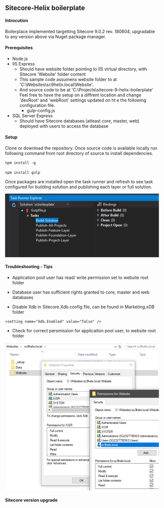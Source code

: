 ## Sitecore-Helix boilerplate  

#### Introcution

Boilerplace implemented targetting Sitecore 9.0.2 rev. 180604, upgradable to any version above via Nuget package manager.

#### Prerequisites

* Node.js
* IIS Express
  * Should have website folder pointing to IIS virtual directory, with Sitecore 'Website' folder content
  * This sample code assumens website folder to at 'C:\Websites\sc9helix.local\Website'. 
  * And source code to be at 'C:\Projects\sitecore-9-helix-boilerplate'
    Feel free to have the setup on a diffrent location and change 'devRoot' and 'webRoot' settings updated on ht e the following configuration file.
    * gulp-config.js
* SQL Server Express 
  * Should have Sitecore databases (atleast core, master, web) deployed with users to access the database

#### Setup

Clone or download the repository. Once source code is available locally run following command from root directory of source to install dependencies.

```
npm install -g

npm install gulp
```

Once packages are installed open the task runner and refresh to see task configured for building solution and publishing each layer or full solution.

![Task Runner](docs/images/task-runner.png)

#### Troubleshooting - Tips

* Application pool user has read/ write permission set to website root folder

* Database user has sufficient rights granted to core, master and web databases

* Disable Xdb in Sitecore.Xdb.config  file, can be found in Marketing.xDB  folder

```
<setting name="Xdb.Enabled" value="false" />
```

* Check for correct persmission for applicaiton pool user, to website root folder

![Webroot Permissions](docs/images/webroot-permissions.png)

#### Sitecore version upgrade
